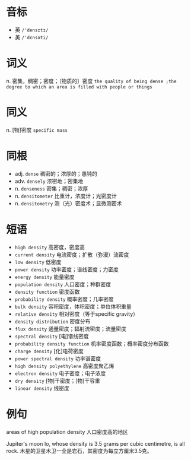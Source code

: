 # 音标

- 英 `/'densɪtɪ/`
- 美 `/'dɛnsəti/`

# 词义

n. 密集，稠密；密度；〔物质的〕密度
`the quality of being dense ;the degree to which an area is filled with people or things`

# 同义

n. [物]密度
`specific mass`

# 同根

- adj. `dense` 稠密的；浓厚的；愚钝的
- adv. `densely` 浓密地；密集地
- n. `denseness` 密集；稠密；浓厚
- n. `densitometer` 比重计，浓度计；光密度计
- n. `densitometry` 测（光）密度术；显微测密术

# 短语

- `high density` 高密度，密度高
- `current density` 电流密度；扩散（弥漫）流密度
- `low density` 低密度
- `power density` 功率密度；谱线密度；力密度
- `energy density` 能量密度
- `population density` 人口密度；种群密度
- `density function` 密度函数
- `probability density` 概率密度；几率密度
- `bulk density` 容积密度，体积密度；单位体积重量
- `relative density` 相对密度（等于specific gravity）
- `density distribution` 密度分布
- `flux density` 通量密度；辐射流密度；流量密度
- `spectral density` [电]谱线密度
- `probability density function` 机率密度函数；概率密度分布函数
- `charge density` [化]电荷密度
- `power spectral density` 功率谱密度
- `high density polyethylene` 高密度聚乙烯
- `electron density` 电子密度；电子浓度
- `dry density` [物]干密度；[物]干容重
- `linear density` 线密度

# 例句

areas of high population density
人口密度高的地区

Jupiter's moon Io, whose density is 3.5 grams per cubic centimetre, is all rock.
木星的卫星木卫一全是岩石，其密度为每立方厘米3.5克。



